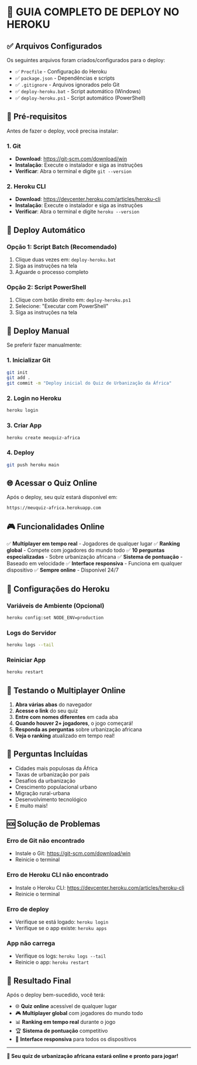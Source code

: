 # 🚀 GUIA COMPLETO DE DEPLOY NO HEROKU

## ✅ Arquivos Configurados

Os seguintes arquivos foram criados/configurados para o deploy:

- ✅ `Procfile` - Configuração do Heroku
- ✅ `package.json` - Dependências e scripts
- ✅ `.gitignore` - Arquivos ignorados pelo Git
- ✅ `deploy-heroku.bat` - Script automático (Windows)
- ✅ `deploy-heroku.ps1` - Script automático (PowerShell)

## 🎯 Pré-requisitos

Antes de fazer o deploy, você precisa instalar:

### 1. Git
- **Download**: https://git-scm.com/download/win
- **Instalação**: Execute o instalador e siga as instruções
- **Verificar**: Abra o terminal e digite `git --version`

### 2. Heroku CLI
- **Download**: https://devcenter.heroku.com/articles/heroku-cli
- **Instalação**: Execute o instalador e siga as instruções
- **Verificar**: Abra o terminal e digite `heroku --version`

## 🚀 Deploy Automático

### Opção 1: Script Batch (Recomendado)
1. Clique duas vezes em: `deploy-heroku.bat`
2. Siga as instruções na tela
3. Aguarde o processo completo

### Opção 2: Script PowerShell
1. Clique com botão direito em: `deploy-heroku.ps1`
2. Selecione: "Executar com PowerShell"
3. Siga as instruções na tela

## 🔧 Deploy Manual

Se preferir fazer manualmente:

### 1. Inicializar Git
```bash
git init
git add .
git commit -m "Deploy inicial do Quiz de Urbanização da África"
```

### 2. Login no Heroku
```bash
heroku login
```

### 3. Criar App
```bash
heroku create meuquiz-africa
```

### 4. Deploy
```bash
git push heroku main
```

## 🌐 Acessar o Quiz Online

Após o deploy, seu quiz estará disponível em:
```
https://meuquiz-africa.herokuapp.com
```

## 🎮 Funcionalidades Online

✅ **Multiplayer em tempo real** - Jogadores de qualquer lugar
✅ **Ranking global** - Compete com jogadores do mundo todo
✅ **10 perguntas especializadas** - Sobre urbanização africana
✅ **Sistema de pontuação** - Baseado em velocidade
✅ **Interface responsiva** - Funciona em qualquer dispositivo
✅ **Sempre online** - Disponível 24/7

## 🔧 Configurações do Heroku

### Variáveis de Ambiente (Opcional)
```bash
heroku config:set NODE_ENV=production
```

### Logs do Servidor
```bash
heroku logs --tail
```

### Reiniciar App
```bash
heroku restart
```

## 📱 Testando o Multiplayer Online

1. **Abra várias abas** do navegador
2. **Acesse o link** do seu quiz
3. **Entre com nomes diferentes** em cada aba
4. **Quando houver 2+ jogadores**, o jogo começará!
5. **Responda as perguntas** sobre urbanização africana
6. **Veja o ranking** atualizado em tempo real!

## 🎯 Perguntas Incluídas

- Cidades mais populosas da África
- Taxas de urbanização por país
- Desafios da urbanização
- Crescimento populacional urbano
- Migração rural-urbana
- Desenvolvimento tecnológico
- E muito mais!

## 🆘 Solução de Problemas

### Erro de Git não encontrado
- Instale o Git: https://git-scm.com/download/win
- Reinicie o terminal

### Erro de Heroku CLI não encontrado
- Instale o Heroku CLI: https://devcenter.heroku.com/articles/heroku-cli
- Reinicie o terminal

### Erro de deploy
- Verifique se está logado: `heroku login`
- Verifique se o app existe: `heroku apps`

### App não carrega
- Verifique os logs: `heroku logs --tail`
- Reinicie o app: `heroku restart`

## 🎉 Resultado Final

Após o deploy bem-sucedido, você terá:

- 🌐 **Quiz online** acessível de qualquer lugar
- 🎮 **Multiplayer global** com jogadores do mundo todo
- 📊 **Ranking em tempo real** durante o jogo
- 🏆 **Sistema de pontuação** competitivo
- 📱 **Interface responsiva** para todos os dispositivos

---

**🎯 Seu quiz de urbanização africana estará online e pronto para jogar!**
